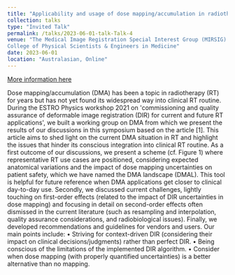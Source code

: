 ```yaml
---
title: "Applicability and usage of dose mapping/accumulation in radiotherapy"
collection: talks
type: "Invited Talk"
permalink: /talks/2023-06-01-talk-Talk-4
venue: "The Medical Image Registration Special Interest Group (MIRSIG) Webinar Series, Australasian
College of Physical Scientists & Engineers in Medicine"
date: 2023-06-01
location: "Australasian, Online"
---
```

[More information here](https://www.sciencedirect.com/science/article/pii/S0167814023000658)

Dose mapping/accumulation (DMA) has been a topic in radiotherapy (RT) for years but has not yet found its widespread way into clinical RT routine. During the ESTRO Physics workshop 2021 on 'commissioning and quality assurance of deformable image registration (DIR) for current and future RT applications', we built a working group on DMA from which we present the results of our discussions in this symposium based on the article [1]. This article aims to shed light on the current DMA situation in RT and highlight the issues that hinder its conscious integration into clinical RT routine.
As a first outcome of our discussions, we present a scheme (cf. Figure 1) where representative RT use cases are positioned, considering expected anatomical variations and the impact of dose mapping uncertainties on patient safety, which we have named the DMA landscape (DMAL). This tool is helpful for future reference when DMA applications get closer to clinical day-to-day use.
Secondly, we discussed current challenges, lightly touching on first-order effects (related to the impact of DIR uncertainties in dose mapping) and focusing in detail on second-order effects often dismissed in the current literature (such as resampling and interpolation, quality assurance considerations, and radiobiological issues).
Finally, we developed recommendations and guidelines for vendors and users. Our main points include:
• Striving for context-driven DIR (considering their impact on clinical decisions/judgments) rather than perfect DIR.
• Being conscious of the limitations of the implemented DIR algorithm.
• Consider when dose mapping (with properly quantified uncertainties) is a better alternative than no mapping.
